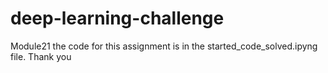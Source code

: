 # deep-learning-challenge
Module21
the code for this assignment is in the started_code_solved.ipyng file. Thank you

